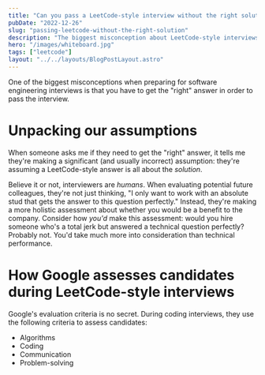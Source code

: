 ```yaml
---
title: "Can you pass a LeetCode-style interview without the right solution?"
pubDate: "2022-12-26"
slug: "passing-leetcode-without-the-right-solution"
description: "The biggest misconception about LeetCode-style interviews is you have to get the perfect answer."
hero: "/images/whiteboard.jpg"
tags: ["leetcode"]
layout: "../../layouts/BlogPostLayout.astro"
---
```


One of the biggest misconceptions when preparing for software engineering interviews is that you have to get the "right" answer in order to pass the interview.

# Unpacking our assumptions

When someone asks me if they need to get the "right" answer, it tells me they're making a significant (and usually incorrect) assumption: they're assuming a LeetCode-style answer is all about the _solution_.

Believe it or not, interviewers are _humans_. When evaluating potential future colleagues, they're not just thinking, "I only want to work with an absolute stud that gets the answer to this question perfectly." Instead, they're making a more holistic assessment about whether you would be a benefit to the company. Consider how _you'd_ make this assessment: would you hire someone who's a total jerk but answered a technical question perfectly? Probably not. You'd take much more into consideration than technical performance.

# How Google assesses candidates during LeetCode-style interviews

Google's evaluation criteria is no secret. During coding interviews, they use the following criteria to assess candidates:

- Algorithms
- Coding
- Communication
- Problem-solving
